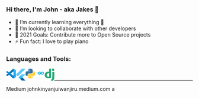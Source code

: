 ### Hi there, I'm John - aka Jakes 👋

- 🌱 I’m currently learning everything 🤣
- 👯 I’m looking to collaborate with other developers
- 🥅 2021 Goals: Contribute more to Open Source projects
- ⚡ Fun fact: I love to play piano


### Languages and Tools:

<img align="left" alt="Visual Studio Code" width="26px" src="https://raw.githubusercontent.com/github/explore/80688e429a7d4ef2fca1e82350fe8e3517d3494d/topics/visual-studio-code/visual-studio-code.png" />
<img align="left" alt="Flutter" width="26px" object-fit = "cover" src="https://raw.githubusercontent.com/JohnKinyanjui/JohnKinyanjui/master/images/flutter.png" />
<img align="left" alt="Python" width="26px" src="https://raw.githubusercontent.com/JohnKinyanjui/JohnKinyanjui/master/images/python.png" />
<img align="left" alt="Elixir" width="26px" src="https://raw.githubusercontent.com/JohnKinyanjui/JohnKinyanjui/master/images/golang.png" />

<img align="left" alt="django" width="26px" src="https://raw.githubusercontent.com/JohnKinyanjui/JohnKinyanjui/master/images/django.png" />
<br />

---
Medium
johnkinyanjuiwanjiru.medium.com
  a
</details>
